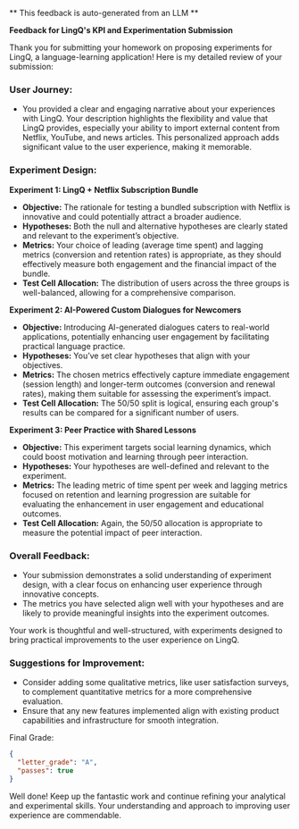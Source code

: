 ** This feedback is auto-generated from an LLM **

**Feedback for LingQ's KPI and Experimentation Submission**

Thank you for submitting your homework on proposing experiments for LingQ, a language-learning application! Here is my detailed review of your submission:

### User Journey:

- You provided a clear and engaging narrative about your experiences with LingQ. Your description highlights the flexibility and value that LingQ provides, especially your ability to import external content from Netflix, YouTube, and news articles. This personalized approach adds significant value to the user experience, making it memorable.

### Experiment Design:

**Experiment 1: LingQ + Netflix Subscription Bundle**

- **Objective:** The rationale for testing a bundled subscription with Netflix is innovative and could potentially attract a broader audience.
- **Hypotheses:** Both the null and alternative hypotheses are clearly stated and relevant to the experiment’s objective.
- **Metrics:** Your choice of leading (average time spent) and lagging metrics (conversion and retention rates) is appropriate, as they should effectively measure both engagement and the financial impact of the bundle.
- **Test Cell Allocation:** The distribution of users across the three groups is well-balanced, allowing for a comprehensive comparison.

**Experiment 2: AI-Powered Custom Dialogues for Newcomers**

- **Objective:** Introducing AI-generated dialogues caters to real-world applications, potentially enhancing user engagement by facilitating practical language practice.
- **Hypotheses:** You’ve set clear hypotheses that align with your objectives.
- **Metrics:** The chosen metrics effectively capture immediate engagement (session length) and longer-term outcomes (conversion and renewal rates), making them suitable for assessing the experiment’s impact.
- **Test Cell Allocation:** The 50/50 split is logical, ensuring each group's results can be compared for a significant number of users.

**Experiment 3: Peer Practice with Shared Lessons**

- **Objective:** This experiment targets social learning dynamics, which could boost motivation and learning through peer interaction.
- **Hypotheses:** Your hypotheses are well-defined and relevant to the experiment.
- **Metrics:** The leading metric of time spent per week and lagging metrics focused on retention and learning progression are suitable for evaluating the enhancement in user engagement and educational outcomes.
- **Test Cell Allocation:** Again, the 50/50 allocation is appropriate to measure the potential impact of peer interaction.

### Overall Feedback:

- Your submission demonstrates a solid understanding of experiment design, with a clear focus on enhancing user experience through innovative concepts.
- The metrics you have selected align well with your hypotheses and are likely to provide meaningful insights into the experiment outcomes.

Your work is thoughtful and well-structured, with experiments designed to bring practical improvements to the user experience on LingQ.

### Suggestions for Improvement:

- Consider adding some qualitative metrics, like user satisfaction surveys, to complement quantitative metrics for a more comprehensive evaluation.
- Ensure that any new features implemented align with existing product capabilities and infrastructure for smooth integration.

Final Grade:

```json
{
  "letter_grade": "A",
  "passes": true
}
```

Well done! Keep up the fantastic work and continue refining your analytical and experimental skills. Your understanding and approach to improving user experience are commendable.
